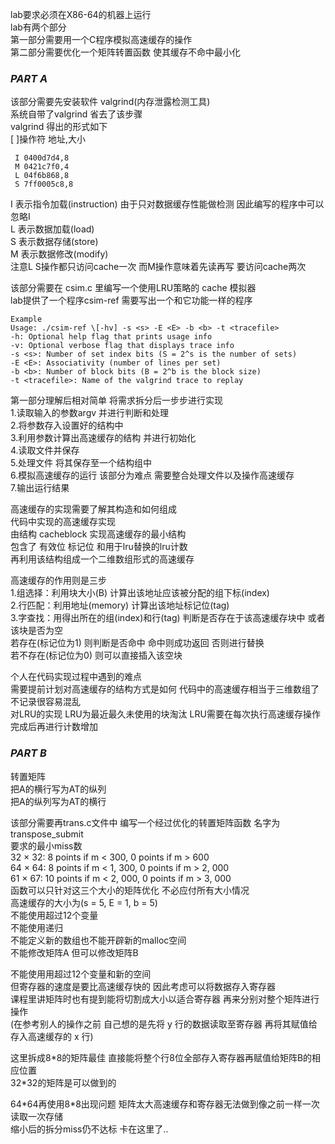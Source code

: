 lab要求必须在X86-64的机器上运行  
lab有两个部分  
第一部分需要用一个C程序模拟高速缓存的操作  
第二部分需要优化一个矩阵转置函数 使其缓存不命中最小化  

### ***PART A***  
该部分需要先安装软件 valgrind(内存泄露检测工具)  
系统自带了valgrind 省去了该步骤  
valgrind 得出的形式如下  
\[ ]操作符 地址,大小  
```  
 I 0400d7d4,8
 M 0421c7f0,4
 L 04f6b868,8
 S 7ff0005c8,8
```
I 表示指令加载(instruction) 由于只对数据缓存性能做检测 因此编写的程序中可以忽略I  
L 表示数据加载(load)  
S 表示数据存储(store)  
M 表示数据修改(modify)  
注意L S操作都只访问cache一次 而M操作意味着先读再写 要访问cache两次

该部分需要在 csim.c 里编写一个使用LRU策略的 cache 模拟器  
lab提供了一个程序csim-ref 需要写出一个和它功能一样的程序  
```
Example 
Usage: ./csim-ref \[-hv] -s <s> -E <E> -b <b> -t <tracefile>
-h: Optional help flag that prints usage info
-v: Optional verbose flag that displays trace info
-s <s>: Number of set index bits (S = 2^s is the number of sets)
-E <E>: Associativity (number of lines per set)
-b <b>: Number of block bits (B = 2^b is the block size)
-t <tracefile>: Name of the valgrind trace to replay
 ```
第一部分理解后相对简单 将需求拆分后一步步进行实现  
1.读取输入的参数argv 并进行判断和处理  
2.将参数存入设置好的结构中  
3.利用参数计算出高速缓存的结构 并进行初始化  
4.读取文件并保存  
5.处理文件 将其保存至一个结构组中  
6.模拟高速缓存的运行 该部分为难点 需要整合处理文件以及操作高速缓存    
7.输出运行结果  

高速缓存的实现需要了解其构造和如何组成   
代码中实现的高速缓存实现    
由结构 cacheblock 实现高速缓存的最小结构    
包含了 有效位 标记位 和用于lru替换的lru计数   
再利用该结构组成一个二维数组形式的高速缓存   

高速缓存的作用则是三步    
1.组选择：利用块大小(B) 计算出该地址应该被分配的组下标(index)     
2.行匹配：利用地址(memory) 计算出该地址标记位(tag)      
3.字查找：用得出所在的组(index)和行(tag) 判断是否存在于该高速缓存块中 或者该块是否为空   
若存在(标记位为1)   则判断是否命中 命中则成功返回 否则进行替换   
若不存在(标记位为0) 则可以直接插入该空块   

个人在代码实现过程中遇到的难点    
需要提前计划对高速缓存的结构方式是如何 代码中的高速缓存相当于三维数组了 不记录很容易混乱   
对LRU的实现 LRU为最近最久未使用的块淘汰 LRU需要在每次执行高速缓存操作完成后再进行计数增加   


### ***PART B*** 
转置矩阵  
把A的横行写为AT的纵列  
把A的纵列写为AT的横行  
 
该部分需要再trans.c文件中 编写一个经过优化的转置矩阵函数 名字为transpose_submit  
要求的最小miss数  
32 × 32: 8 points if m < 300, 0 points if m > 600  
64 × 64: 8 points if m < 1, 300, 0 points if m > 2, 000  
61 × 67: 10 points if m < 2, 000, 0 points if m > 3, 000  
函数可以只针对这三个大小的矩阵优化 不必应付所有大小情况  
高速缓存的大小为(s = 5, E = 1, b = 5)  
不能使用超过12个变量  
不能使用递归  
不能定义新的数组也不能开辟新的malloc空间  
不能修改矩阵A 但可以修改矩阵B  

不能使用用超过12个变量和新的空间  
但寄存器的速度是要比高速缓存快的 因此考虑可以将数据存入寄存器  
课程里讲矩阵时也有提到能将切割成大小以适合寄存器 再来分别对整个矩阵进行操作   
(在参考别人的操作之前 自己想的是先将 y 行的数据读取至寄存器 再将其赋值给存入高速缓存的 x 行)

这里拆成8\*8的矩阵最佳 直接能将整个行8位全部存入寄存器再赋值给矩阵B的相应位置  
32\*32的矩阵是可以做到的  

64\*64再使用8\*8出现问题 矩阵太大高速缓存和寄存器无法做到像之前一样一次读取一次存储  
缩小后的拆分miss仍不达标 卡在这里了..  
